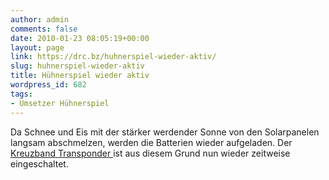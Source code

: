 ```yaml
---
author: admin
comments: false
date: 2010-01-23 08:05:19+00:00
layout: page
link: https://drc.bz/huhnerspiel-wieder-aktiv/
slug: huhnerspiel-wieder-aktiv
title: Hühnerspiel wieder aktiv
wordpress_id: 682
tags:
- Umsetzer Hühnerspiel
---
```


Da Schnee und Eis mit der stärker werdender Sonne von den Solarpanelen langsam abschmelzen, werden die Batterien wieder aufgeladen. Der [Kreuzband Transponder ](http://afu.mauler.info/ir3uaq.htm)ist aus diesem Grund nun wieder zeitweise eingeschaltet.
